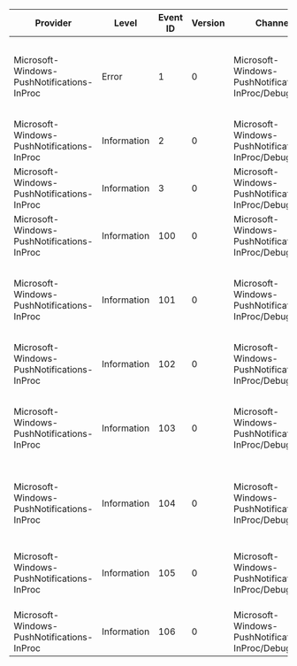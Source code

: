Provider                                    |  Level        |  Event ID  |  Version  |  Channel                                           |  Task  |  Opcode  |  Keyword  |  Message
--------------------------------------------|---------------|------------|-----------|----------------------------------------------------|--------|----------|-----------|--------------------------------------------------------------------------------------------------------------------------------
Microsoft-Windows-PushNotifications-InProc  |  Error        |  1         |  0        |  Microsoft-Windows-PushNotifications-InProc/Debug  |        |          |           |  WpnInPrc has encountered an error in file {FileName}, function {FunctionName}, line {LineNumber}: {ErrorCode}.
Microsoft-Windows-PushNotifications-InProc  |  Information  |  2         |  0        |  Microsoft-Windows-PushNotifications-InProc/Debug  |        |          |           |
Microsoft-Windows-PushNotifications-InProc  |  Information  |  3         |  0        |  Microsoft-Windows-PushNotifications-InProc/Debug  |        |          |           |
Microsoft-Windows-PushNotifications-InProc  |  Information  |  100       |  0        |  Microsoft-Windows-PushNotifications-InProc/Debug  |        |          |           |  Setting Handler has been initalized with Package Family: {PackageFamilyName}.
Microsoft-Windows-PushNotifications-InProc  |  Information  |  101       |  0        |  Microsoft-Windows-PushNotifications-InProc/Debug  |        |          |           |  Setting Unit created with Package Family: {PackageFamilyName}, AppUserModelId: {AppUserModelId}, SettingValue: {SettingValue}.
Microsoft-Windows-PushNotifications-InProc  |  Information  |  102       |  0        |  Microsoft-Windows-PushNotifications-InProc/Debug  |        |          |           |  {NumApps} Setting Units created for Package Family: {PackageFamilyName}.
Microsoft-Windows-PushNotifications-InProc  |  Information  |  103       |  0        |  Microsoft-Windows-PushNotifications-InProc/Debug  |        |          |           |  Setting Units applied for Package Family: {PackageFamilyName}, AppUserModelId: {AppUserModelId}, SettingValue: {SettingValue}.
Microsoft-Windows-PushNotifications-InProc  |  Information  |  104       |  0        |  Microsoft-Windows-PushNotifications-InProc/Debug  |        |          |           |  Polling Setting Units applied for Package Family: {PackageFamilyName}, AppUserModelId: {AppUserModelId}
Microsoft-Windows-PushNotifications-InProc  |  Information  |  105       |  0        |  Microsoft-Windows-PushNotifications-InProc/Debug  |        |          |           |  Polling Setting Unit Created for Package Family: {PackageFamilyName}, AppUserModelId: {AppUserModelId}
Microsoft-Windows-PushNotifications-InProc  |  Information  |  106       |  0        |  Microsoft-Windows-PushNotifications-InProc/Debug  |        |          |           |  {NumApps} Polling Setting Units created for Package Family: {PackageFamilyName}.